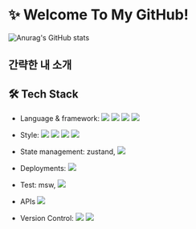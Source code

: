 # ✨ Welcome To My GitHub!
![Anurag's GitHub stats](https://github-readme-stats.vercel.app/api?username=rainleee&show_icons=true)

## 간략한 내 소개

## 🛠 Tech Stack
- Language & framework:
<img src="https://img.shields.io/badge/TypeScript-3178C6?style=flat-square&logo=TypeScript&logoColor=white"/></a>
<img src="https://img.shields.io/badge/JavaScript-F7DF1E?style=flat-square&logo=JavaScript&logoColor=white"/></a>
<img src="https://img.shields.io/badge/React-61DAFB?style=flat-square&logo=React&logoColor=white"/></a>
<img src="https://img.shields.io/badge/Next.js-000000?style=flat-square&logo=Next.js&logoColor=white"/></a>

- Style:
<img src="https://img.shields.io/badge/HTML5-E34F26?style=flat-square&logo=HTML5&logoColor=white"/></a>
<img src="https://img.shields.io/badge/CSS3-1572B6?style=flat-square&logo=CSS3&logoColor=white"/></a>
<img src="https://img.shields.io/badge/styled components-DB7093?style=flat-square&logo=styled-components&logoColor=white"/></a>
<img src="https://img.shields.io/badge/Sass-CC6699?style=flat-square&logo=Sass&logoColor=white"/></a>

- State management: zustand,
<img src="https://img.shields.io/badge/ReduxTookit-764ABC?style=flat-square&logo=Redux&logoColor=white"/></a>

- Deployments:
<img src="https://img.shields.io/badge/Vercel-000000?style=flat-square&logo=Vercel&logoColor=white"/></a>

- Test: msw, 
<img src="https://img.shields.io/badge/Storybook-FF4785?style=flat-square&logo=Storybook&logoColor=white"/></a>

- APIs
<img src="https://img.shields.io/badge/GraphQL-E10098?style=flat-square&logo=GraphQL&logoColor=white"/></a>

- Version Control: 
<img src="https://img.shields.io/badge/Git-F05032?style=flat-square&logo=Git&logoColor=white"></a>
<img src="https://img.shields.io/badge/GitHub-181717?style=flat-square&logo=GitHub&logoColor=white"></a>


